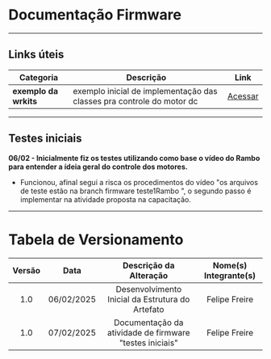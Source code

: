 # Documentação Firmware
---

## Links úteis
| Categoria                | Descrição                                     | Link                                                                                                                                  |
|--------------------------|-----------------------------------------------|--------------------------------------------------------------------------------------------------------------------------------------|
| **exemplo da wrkits** | exemplo inicial de implementação das classes pra controle do motor dc          | [Acessar](https://www.youtube.com/watch?v=HMGxiOZqEf8)                                                      |

---

## Testes iniciais

**06/02 - Inicialmente fiz os testes utilizando como base o vídeo do Rambo para entender a ídeia geral do controle dos motores.**

- Funcionou, afinal segui a risca os procedimentos do vídeo "os arquivos de teste estão na branch firmware teste1Rambo ", o segundo passo é implementar na atividade proposta na capacitação.



---
# Tabela de Versionamento 

| Versão | Data | Descrição da Alteração | Nome(s) Integrante(s) |
| :----: | :--: | :--------------------: | :-------------------: |
| 1.0 | 06/02/2025 | Desenvolvimento Inicial da Estrutura do Artefato | Felipe Freire |
| 1.0 | 07/02/2025 | Documentação da atividade de firmware "testes iniciais" | Felipe Freire |